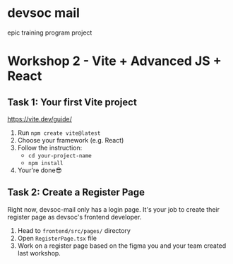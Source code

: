 # devsoc mail

epic training program project

# Workshop 2 - Vite + Advanced JS + React
## Task 1: Your first Vite project
https://vite.dev/guide/
1. Run `npm create vite@latest`
2. Choose your framework (e.g. React)
3. Follow the instruction:
   - `cd your-project-name`
   - `npm install`
4. Your're done😎

## Task 2: Create a Register Page
Right now, devsoc-mail only has a login page. It's your job to create their register page as devsoc's frontend developer. 
1. Head to `frontend/src/pages/` directory
2. Open `RegisterPage.tsx` file
3. Work on a register page based on the figma you and your team created last workshop.
